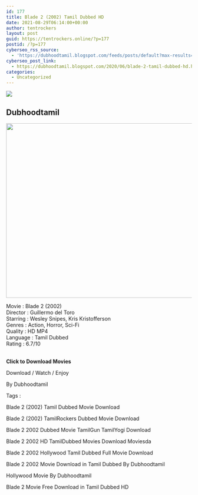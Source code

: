 ```yaml
---
id: 177
title: Blade 2 (2002) Tamil Dubbed HD
date: 2021-08-29T06:14:00+00:00
author: tentrockers
layout: post
guid: https://tentrockers.online/?p=177
postid: /?p=177
cyberseo_rss_source:
  - 'https://dubhoodtamil.blogspot.com/feeds/posts/default?max-results=150&start-index=301'
cyberseo_post_link:
  - https://dubhoodtamil.blogspot.com/2020/06/blade-2-tamil-dubbed-hd.html
categories:
  - Uncategorized
---
```

<div class="media_block">
  <img src="https://1.bp.blogspot.com/-SA4KNUGEK84/XteOiTujc3I/AAAAAAAABYE/48LqJmIX6r8tUbO3pbcbLeyUB2J-YYDdQCNcBGAsYHQ/s72-c/b2.jpg" class="media_thumbnail" />
</div>

<div dir="ltr" trbidi="on" readability="25.159944367177">
  <h2>
    <span>Dubhoodtamil</span>
  </h2>
  
  <div class="separator">
    <a href="https://1.bp.blogspot.com/-SA4KNUGEK84/XteOiTujc3I/AAAAAAAABYE/48LqJmIX6r8tUbO3pbcbLeyUB2J-YYDdQCNcBGAsYHQ/s1600/b2.jpg" imageanchor="1"><img loading="lazy" border="0" data-original-height="768" data-original-width="1024" height="474" src="https://1.bp.blogspot.com/-SA4KNUGEK84/XteOiTujc3I/AAAAAAAABYE/48LqJmIX6r8tUbO3pbcbLeyUB2J-YYDdQCNcBGAsYHQ/s640/b2.jpg" width="640" /></a>
  </div>
  
  <p>
    <span>Movie<span> </span>:<span> </span>Blade 2 (2002)</span><br /><span>Director<span> </span>:<span> </span>Guillermo del Toro</span><br /><span>Starring<span> </span>:<span> </span>Wesley Snipes, Kris Kristofferson</span><br /><span>Genres<span> </span>:<span> </span>Action, Horror, Sci-Fi</span><br /><span>Quality<span> </span>:<span> </span>HD MP4</span><br /><span>Language<span> </span>:<span> </span>Tamil Dubbed</span><br /><span>Rating<span> </span>:<span> </span>6.7/10</span><br /><span><br /></span>
  </p>
  
  <p>
    <span><b>Click to Download Movies</b></span>
  </p>
  
  <p>
    <span>Download / Watch / Enjoy</span>
  </p>
  
  <p>
    <span>By Dubhoodtamil</span>
  </p>
  
  <p>
    <span>Tags :</span>
  </p>
  
  <p>
    <span>Blade 2 (2002) Tamil Dubbed Movie Download</span>
  </p>
  
  <p>
    <span>Blade 2 (2002) TamilRockers Dubbed Movie Download</span>
  </p>
  
  <p>
    <span>Blade 2 2002 Dubbed Movie TamilGun TamilYogi Download</span>
  </p>
  
  <p>
    <span>Blade 2 2002 HD TamilDubbed Movies Download Moviesda</span>
  </p>
  
  <p>
    <span>Blade 2 2002 Hollywood Tamil Dubbed Full Movie Download</span>
  </p>
  
  <p>
    <span>Blade 2 2002 Movie Download in Tamil Dubbed By Dubhoodtamil</span>
  </p>
  
  <p>
    <span>Hollywood Movie By Dubhoodtamil</span>
  </p>
  
  <p>
    <span>Blade 2 Movie Free Download in Tamil Dubbed HD</span>
  </p></p>
</div>